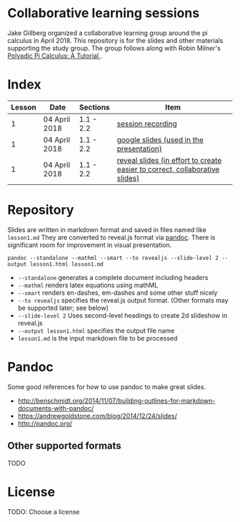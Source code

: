 # Collaborative learning sessions

Jake Gillberg organized a collaborative learning group around the pi calculus in April 2018. This repository is for the slides and other materials supporting the study group. The group follows along with Robin Milner's [Polyadic Pi Calculus: A Tutorial ](https://pdfs.semanticscholar.org/5d25/0a3a14f68abb1ae0111d35b8220b4472b277.pdf).

# Index

| Lesson | Date | Sections| Item |
|---|---|---|---|
| 1 | 04 April 2018 | 1.1 - 2.2 | [session recording](https://youtu.be/WO8rGA8AjD0)|
| 1 | 04 April 2018 | 1.1 - 2.2 | [google slides (used in the presentation)](https://docs.google.com/presentation/d/1fCvPIcxLKx8igoMguqNJoO_k-7wuPdbwMskHZ8Dq-C0/edit?usp=sharing)|
| 1 | 04 April 2018 | 1.1 - 2.2 | [reveal slides (in effort to create easier to correct, collaborative slides)](lesson1.html)|

# Repository
Slides are written in markdown format and saved in files named like `lesson1.md` They are converted to reveal.js format via [pandoc](https://pandoc.org). There is significant room for improvement in visual presentation.

`pandoc --standalone --mathml --smart --to revealjs --slide-level 2 --output lesson1.html lesson1.md`

* `--standalone` generates a complete document including headers
* `--mathml` renders latex equations using mathML
* `--smart` renders en-dashes, em-dashes and some other stuff nicely
* `--to revealjs` specifies the reveal.js output format. (Other formats may be supported later; see below)
* `--slide-level 2` Uses second-level headings to create 2d slideshow in reveal.js
* `--output lesson1.html` specifies the output file name
* `lesson1.md` is the input markdown file to be processed

# Pandoc
Some good references for how to use pandoc to make great slides.
* http://benschmidt.org/2014/11/07/building-outlines-for-markdown-documents-with-pandoc/
* https://andrewgoldstone.com/blog/2014/12/24/slides/
* http://pandoc.org/

## Other supported formats
TODO

# License
TODO: Choose a license
